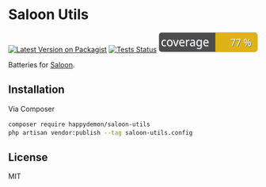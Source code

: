 # Saloon Utils

[![Latest Version on Packagist](https://img.shields.io/packagist/v/happydemon/saloon-utils.svg?style=flat-square)](https://packagist.org/packages/happydemon/saloon-utils) [![Tests Status](https://github.com/happydemon/saloon-utils/actions/workflows/test.yml/badge.svg)](https://github.com/happyDemon/saloon-utils/actions/workflows/test.yml?query=branch%3Amain) ![Tests Coverage](https://raw.githubusercontent.com/happyDemon/saloon-utils/refs/heads/main/badge-coverage.svg)

Batteries for [Saloon](https://docs.saloon.dev/).

## Installation

Via Composer

```bash
composer require happydemon/saloon-utils
php artisan vendor:publish --tag saloon-utils.config
```

## License

MIT

